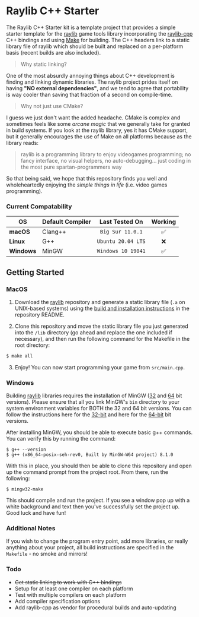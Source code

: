 # Raylib C++ Starter
The Raylib C++ Starter kit is a template project that provides a simple starter template for the [raylib](https://github.com/raysan5/raylib) game tools library incorporating the [raylib-cpp](https://github.com/robloach/raylib-cpp) C++ bindings and using [Make](https://www.gnu.org/software/make/) for building. The C++ headers link to a static library file of raylib which should be built and replaced on a per-platform basis (recent builds are also included).

> Why static linking?

One of the most absurdly annoying things about C++ development is finding and linking dynamic libraries. The raylib project prides itself on having **"NO external dependencies"**, and we tend to agree that portability is way cooler than saving that fraction of a second on compile-time.

> Why not just use CMake?

I guess we just don't want the added headache. CMake is complex and sometimes feels like some *arcane magic* that we generally take for granted in build systems. If you look at the raylib library, yes it has CMake support, but it generally encourages the use of Make on all platforms because as the library reads:

> raylib is a programming library to enjoy videogames programming; no fancy interface, no visual helpers, no auto-debugging... just coding in the most pure spartan-programmers way

So that being said, we hope that this repository finds you well and wholeheartedly enjoying the *simple things in life* (i.e. video games programming).

### Current Compatability
| OS          | Default Compiler |   Last Tested On   | Working |
| ----------- | ---------------- |:------------------:|:-------:|
| **macOS**   | Clang++          | `Big Sur 11.0.1`   | ✅      |
| **Linux**   | G++              | `Ubuntu 20.04 LTS` | ❌      |
| **Windows** | MinGW            | `Windows 10 19041` | ✅      |

## Getting Started

### MacOS
1. Download the [raylib](https://github.com/raysan5/raylib) repository and generate a static library file (`.a` on UNIX-based systems) using the [build and installation instructions](https://github.com/raysan5/raylib#build-and-installation) in the repository README.

2. Clone this repository and move the static library file you just generated into the `/lib` directory (go ahead and replace the one included if necessary), and then run the following command for the Makefile in the root directory:
```bash
$ make all
```

3. Enjoy! You can now start programming your game from `src/main.cpp`.

### Windows
Building [raylib](https://github.com/raysan5/raylib) libraries requires the installation of MinGW ([32](http://www.mingw.org/) and [64](http://mingw-w64.org/doku.php/download) bit versions). Please ensure that all you link MinGW's `bin` directory to your system environment variables for BOTH the 32 and 64 bit versions. You can follow the instructions here for the [32-bit](https://www.youtube.com/watch?v=sXW2VLrQ3Bs) and here for the [64-bit](https://code.visualstudio.com/docs/cpp/config-mingw) bit versions.

After installing MinGW, you should be able to execute basic g++ commands. You can verify this by running the command:

```
$ g++ --version
$ g++ (x86_64-posix-seh-rev0, Built by MinGW-W64 project) 8.1.0
```

With this in place, you should then be able to clone this repository and open up the command prompt from the project root. From there, run the following:

`$ mingw32-make`

This should compile and run the project. If you see a window pop up with a white background and text then you've successfully set the project up. Good luck and have fun! 

### Additional Notes

If you wish to change the program entry point, add more libraries, or really anything about your project, all build instructions are specified in the `Makefile` - no smoke and mirrors!

### Todo
- ~~Get static linking to work with C++ bindings~~
- Setup for at least one compiler on each platform
- Test with multiple compilers on each platform
- Add compiler specification options
- Add raylib-cpp as vendor for procedural builds and auto-updating
